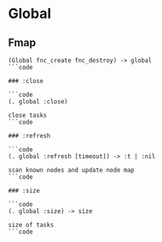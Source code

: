 # Global

## Fmap

```code
(Global fnc_create fnc_destroy) -> global
```code

### :close

```code
(. global :close)

close tasks
```code

### :refresh

```code
(. global :refresh [timeout]) -> :t | :nil

scan known nodes and update node map
```code

### :size

```code
(. global :size) -> size

size of tasks
```code

